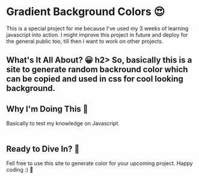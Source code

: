 # Gradient Background Colors 😍 
This is a special project for me because I've used my 3 weeks of learning javascript into action. I might improve this project in future and deploy for the general public too, till then i want to work on other projects.
<br>
<h2> What's It All About? 😀 h2>
So, basically this is a site to generate random backround color which can be copied and used in css for cool looking background.

<br>

<h2> Why I'm Doing This 🎯 </h2>
Basically to test my knowledge on Javascript.
<br>

<br>
<h2> Ready to Dive In? 🚀 </h2>
Fell free to use this site to generate color for your upcoming project. Happy coding :) 🎉

